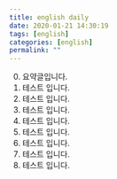 ```yaml
---
title: english daily
date: 2020-01-21 14:30:19
tags: [english]
categories: [english]
permalink: ""
---
```

0. 요약글입니다.
1. 테스트 입니다.
2. 테스트 입니다.
3. 테스트 입니다.
4. 테스트 입니다.
5. 테스트 입니다.
6. 테스트 입니다.
7. 테스트 입니다.
8. 테스트 입니다.

